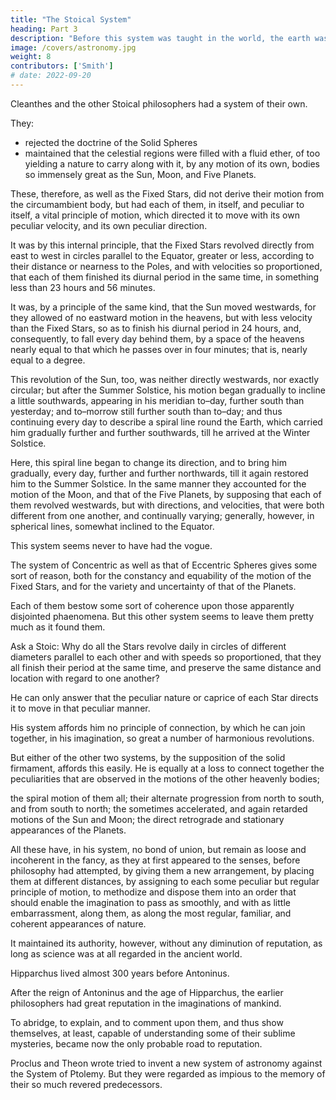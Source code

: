 ```yaml
---
title: "The Stoical System"
heading: Part 3
description: "Before this system was taught in the world, the earth was regarded as a vast and irregular plain, surrounded on allsides by the ocean"
image: /covers/astronomy.jpg
weight: 8
contributors: ['Smith']
# date: 2022-09-20
---
```



Cleanthes and the other Stoical philosophers had a system of their own.

They:
- rejected the doctrine of the Solid Spheres
- maintained that the celestial regions were filled with a fluid ether, of too yielding a nature to carry along with it, by any motion of its own, bodies so immensely great as the Sun, Moon, and Five
Planets. 

These, therefore, as well as the Fixed Stars, did not derive their motion from the circumambient body, but had each of them, in itself, and peculiar to itself, a vital principle of motion, which directed it to move with its own peculiar velocity, and its own peculiar direction. 

It was by this internal principle, that the Fixed Stars revolved directly from east to west in circles parallel to the Equator, greater or less, according to their distance or nearness to the Poles, and with velocities so proportioned, that each of them finished its diurnal period in the same time, in something less than 23 hours and 56 minutes.

It was, by a principle of the same kind, that the Sun moved westwards, for they allowed of no eastward motion in the heavens, but with less velocity than the Fixed Stars, so as to finish his diurnal period in 24 hours, and, consequently, to fall every day behind them, by a space of the heavens nearly
equal to that which he passes over in four minutes; that is, nearly equal to a degree.

This revolution of the Sun, too, was neither directly westwards, nor exactly circular; but after the Summer Solstice, his motion began gradually to incline a little southwards, appearing in his meridian to–day, further south than yesterday; and to–morrow still further south than to–day; and thus continuing every day to describe a spiral line round the Earth, which carried him gradually further and further southwards, till he arrived at the Winter Solstice. 

Here, this spiral line began to change its direction, and to bring him gradually, every day, further and further northwards, till it again restored him to the Summer Solstice. In the same manner they accounted for the motion of the Moon, and that of the Five Planets, by supposing that each of them revolved westwards, but with directions, and velocities, that were both different from one another, and continually varying; generally, however, in spherical lines, somewhat inclined to the Equator.

This system seems never to have had the vogue. 

The system of Concentric as well as that of Eccentric Spheres gives some sort of reason, both for the constancy and equability of the motion of the Fixed Stars, and for the variety and uncertainty of that of the Planets. 

Each of them bestow some sort of coherence upon those apparently
disjointed phaenomena. But this other system seems to leave them pretty much as it
found them. 

Ask a Stoic: Why do all the Stars revolve daily in circles of different diameters parallel to each other and with speeds so proportioned, that they all finish their period at the same time, and preserve the same distance and location with regard to one another? 

He can only answer that the peculiar nature or caprice of each Star directs it to move in that peculiar manner. 

His system affords him no principle of connection, by which he can join together, in his imagination, so great a number of harmonious revolutions. 

But either of the other two systems, by the supposition of the solid firmament, affords this easily. He is equally at a loss to connect together the peculiarities that are observed in the motions of the other heavenly bodies; 

the spiral motion of them all; their alternate progression from north to south, and from south to north; the sometimes accelerated, and again retarded motions of the Sun and Moon; the direct retrograde and stationary appearances of the Planets. 

All these have, in his system, no bond of union, but remain as loose and incoherent in the fancy, as they at first appeared to the senses, before philosophy had attempted, by giving them a new arrangement, by placing them at different distances, by assigning to each some peculiar but regular principle of motion, to methodize and dispose them into an order that should enable the imagination to pass as smoothly, and with as little embarrassment, along them, as along the most regular, familiar, and coherent appearances of nature.

<!-- Such were the systems of Astronomy that, in the ancient world, appear to have been
adopted by any considerable party. Of all of them, the system of Eccentric Spheres was
that which corresponded most exactly with the appearances of the heavens. It was not
invented till after those appearances had been observed, with some accuracy, for more
than a century together; and it was not completely digested by Ptolemy till the reign of

after a much longer course of observations. We cannot wonder, therefore,
Antoninus,
that it was adapted to a much greater number of the phaenomena, than either of the
other two systems, which had been formed before those phaenomena were observed
with any degree of attention, which, therefore, could connect them together only while
they were thus regarded in the gross, but which, it could not be expected, should apply
to them when they came to be considered in the detail. From the time of Hipparchus,
therefore, this system seems to have been pretty generally received by all those who
attended particularly to the study of the heavens. That astronomer first made a
26
calculated, for six hundred years, the revolutions of the
catalogue of the Fixed Stars;
Sun, Moon, and Five Planets; marked the places in the heavens, in which, during all that
period, each of those bodies should appear; ascertained the times of the eclipses of the
Sun and Moon, and the particular places of the Earth in which they should be visible. His
calculations were founded upon this system, and as the events corresponded to his
predictions, with a degree of accuracy which, though inferior to what Astronomy has
since arrived at, was greatly superior to any thing which the world had then known,
they ascertained, to all astronomers and mathematicians, the preference of his system,
above all those which had been current before it.
17
It was, however, to astronomers and mathematicians only, that they ascertained this;
for, notwithstanding the evident superiority of this system, to all those with which the
world was then acquainted, it was never adopted by any one sect of philosophers.
18
Philosophers, long before the days of Hipparchus, seem to have abandoned the study of
nature,
27
to employ themselves chiefly in ethical, rhetorical, and dialectical questions.

Each party of them too, had by this time completed their peculiar system or theory of the universe, and no human consideration could then have induced them to give up any part of it. That supercilious and ignorant contempt too, with which at this time they regarded all mathematicians, among whom they counted astronomers, seems even to have hindered them from enquiring so far into their doctrines, as to know what opinions they held.

Neither Cicero nor Seneca, who have so often occasion to mention
the ancient systems of Astronomy, take any notice of that of Hipparchus. His name is
not to be found in the writings of Seneca. It is mentioned but once in those of Cicero, in but without any note of approbation, as a geographer, and not as
a letter to Atticus,
an astronomer. Plutarch, when he counts up, in his second book, concerning the
30
never mentions this,
opinions of philosophers, all the ancient systems of Astronomy,
the only tolerable one which was known in his time. Those three authors, it seems,
31
indeed, a man
conversed only with the writings of philosophers. The elder Pliny
whose curiosity extended itself equally to every part of learning, describes the system of
Hipparchus, and never mentions its author, which he has occasion to do often, without
some note of that high admiration which he had so justly conceived for his merit. Such
32
in those professed instructors of mankind, with regard to so
profound ignorance
important a part of the learning of their own times, is so very remarkable, that I
thought it deserved to be taken notice of, even in this short account of the revolutions
of philosophy.
33
A machine is a little system, created
Systems in many respects resemble machines.
to perform, as well as to connect together, in reality, those different movements and
effects which the artist has occasion for. A system is an imaginary machine invented to
connect together in the fancy those different movements and effects which are already
in reality performed. The machines that are first invented to perform any particular
movement are always the most complex, and succeeding artists generally discover that,
with fewer wheels, with fewer principles of motion, than had originally been employed,
34
The first systems, in the same
the same effects may be more easily produced.
manner, are always the most complex, and a particular connecting chain, or principle, is
generally thought necessary to unite every two seemingly disjointed appearances: but it
often happens, that one great connecting principle is afterwards found to be sufficient to
bind together all the discordant phaenomena that occur in a whole species of things.
How many wheels are necessary to carry on the movements of this imaginary machine,
the system of Eccentric Spheres! The westward diurnal revolution of the Firmament,
whose rapidity carries all the other heavenly bodies along with it, requires one. The
periodical eastward revolutions of the Sun, Moon, and Five Planets, require, for each of
those bodies, another. Their differently accelerated and retarded motions require, that
those wheels, or circles, should neither be concentric with the Firmament, nor with one
another; which, more than any thing, seems to disturb the harmony of the universe.
The retrograde and stationary appearance of the Five Planets, as well as the extreme
inconstancy of the Moon’s motion, require, for each of them, an Epicycle, another little
wheel attached to the circumference of the great wheel, which still more interrupts the
uniformity of the system. The motion of the apogeum of each of those bodies requires,
in each of them, still another wheel, to carry the centres of their Eccentric Spheres
round the centre of the Earth. And thus, this imaginary machine, though, perhaps, more
simple, and certainly better adapted to the phaenomena than the Fifty–six Planetary
Spheres of Aristotle, was still too intricate and complex for the imagination to rest in it
with complete tranquillity and satisfaction. -->

It maintained its authority, however, without any diminution of reputation, as long as science was at all regarded in the ancient world. 


Hipparchus lived almost 300 years before Antoninus.

After the reign of Antoninus and the age of Hipparchus, the earlier philosophers had great reputation in the imaginations of mankind.

<!-- , that they seem to have despaired of ever equalling their renown. All human wisdom, they supposed, was comprehended in the writings of those elder sages.  -->

To abridge, to explain, and to comment upon them, and thus show themselves, at least, capable of understanding some of their sublime mysteries, became now the only probable road to reputation. 

Proclus and Theon wrote tried to invent a new system of astronomy against the System of Ptolemy. But they were regarded as impious to the memory of their so much revered predecessors.
